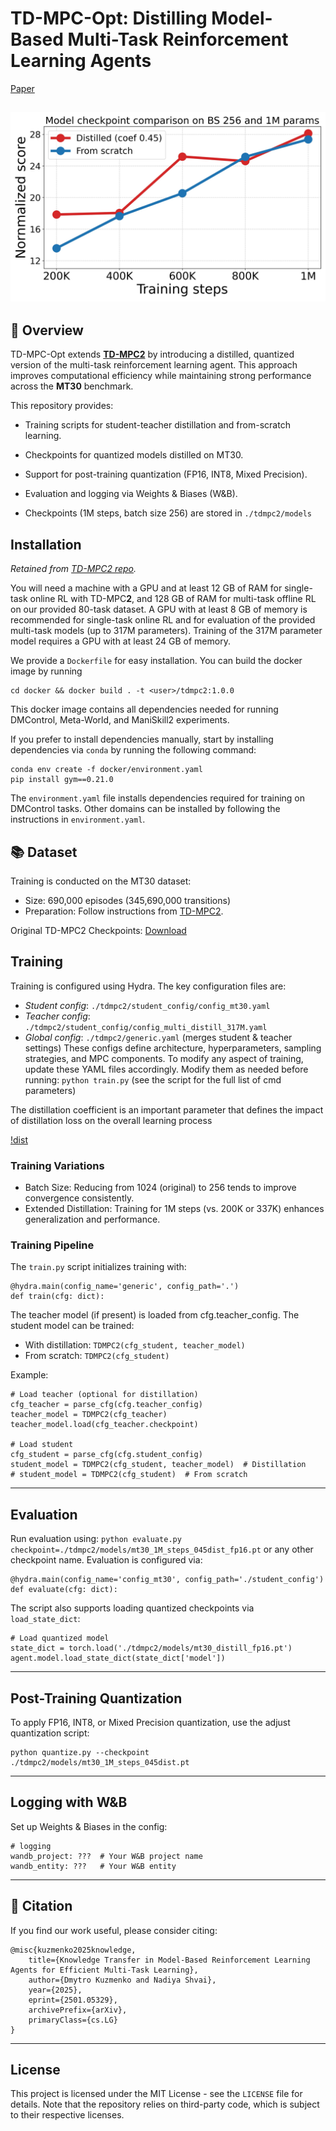 # TD-MPC-Opt: Distilling Model-Based Multi-Task Reinforcement Learning Agents
[Paper](https://arxiv.org/abs/2501.05329)

![method](./assets/fig2.jpg)
----------------------------------------------------------------------------------
## 🚀 Overview
TD-MPC-Opt extends **[TD-MPC2](https://github.com/nicklashansen/tdmpc2)** by introducing a distilled, quantized version of the multi-task reinforcement learning agent. This approach improves computational efficiency while maintaining strong performance across the **MT30** benchmark.

This repository provides:
- Training scripts for student-teacher distillation and from-scratch learning.
- Checkpoints for quantized models distilled on MT30.
- Support for post-training quantization (FP16, INT8, Mixed Precision).
- Evaluation and logging via Weights & Biases (W&B).

- Checkpoints (1M steps, batch size 256) are stored in `./tdmpc2/models`

## Installation
*Retained from [TD-MPC2 repo](https://github.com/nicklashansen/tdmpc2).*

You will need a machine with a GPU and at least 12 GB of RAM for single-task online RL with TD-MPC**2**, and 128 GB of RAM for multi-task offline RL on our provided 80-task dataset. A GPU with at least 8 GB of memory is recommended for single-task online RL and for evaluation of the provided multi-task models (up to 317M parameters). Training of the 317M parameter model requires a GPU with at least 24 GB of memory.

We provide a `Dockerfile` for easy installation. You can build the docker image by running

```
cd docker && docker build . -t <user>/tdmpc2:1.0.0
```

This docker image contains all dependencies needed for running DMControl, Meta-World, and ManiSkill2 experiments.

If you prefer to install dependencies manually, start by installing dependencies via `conda` by running the following command:

```
conda env create -f docker/environment.yaml
pip install gym==0.21.0
```

The `environment.yaml` file installs dependencies required for training on DMControl tasks. Other domains can be installed by following the instructions in `environment.yaml`.

## 📚 Dataset
Training is conducted on the MT30 dataset:

- Size: 690,000 episodes (345,690,000 transitions)
- Preparation: Follow instructions from [TD-MPC2](https://www.tdmpc2.com/dataset).

Original TD-MPC2 Checkpoints: [Download](https://www.tdmpc2.com/models)

## Training  
Training is configured using Hydra. The key configuration files are:
- *Student config*: `./tdmpc2/student_config/config_mt30.yaml`
- *Teacher config*: `./tdmpc2/student_config/config_multi_distill_317M.yaml`
- *Global config*: `./tdmpc2/generic.yaml` (merges student & teacher settings)
These configs define architecture, hyperparameters, sampling strategies, and MPC components. To modify any aspect of training, update these YAML files accordingly.
Modify them as needed before running:
```python train.py``` (see the script for the full list of cmd parameters)

The distillation coefficient is an important parameter that defines the impact of distillation loss on the overall learning process

[!dist](./assets/table1.png)

### Training Variations
- Batch Size: Reducing from 1024 (original) to 256 tends to improve convergence consistently.
- Extended Distillation: Training for 1M steps (vs. 200K or 337K) enhances generalization and performance.

### Training Pipeline
The `train.py` script initializes training with:
```
@hydra.main(config_name='generic', config_path='.')
def train(cfg: dict):
```
The teacher model (if present) is loaded from cfg.teacher_config.
The student model can be trained:
- With distillation: `TDMPC2(cfg_student, teacher_model)`
- From scratch: `TDMPC2(cfg_student)`

Example:
```
# Load teacher (optional for distillation)
cfg_teacher = parse_cfg(cfg.teacher_config)
teacher_model = TDMPC2(cfg_teacher)
teacher_model.load(cfg_teacher.checkpoint)

# Load student
cfg_student = parse_cfg(cfg.student_config)
student_model = TDMPC2(cfg_student, teacher_model)  # Distillation
# student_model = TDMPC2(cfg_student)  # From scratch

```
----------------------------------------------------------------------------------
## Evaluation
Run evaluation using:
``` python evaluate.py checkpoint=./tdmpc2/models/mt30_1M_steps_045dist_fp16.pt ```
or any other checkpoint name.
Evaluation is configured via:
```
@hydra.main(config_name='config_mt30', config_path='./student_config')
def evaluate(cfg: dict):
```
The script also supports loading quantized checkpoints via `load_state_dict`:
```
# Load quantized model
state_dict = torch.load('./tdmpc2/models/mt30_distill_fp16.pt')
agent.model.load_state_dict(state_dict['model'])
```
----------------------------------------------------------------------------------
## Post-Training Quantization
To apply FP16, INT8, or Mixed Precision quantization, use the adjust quantization script:
```
python quantize.py --checkpoint ./tdmpc2/models/mt30_1M_steps_045dist.pt 
```
----------------------------------------------------------------------------------
## Logging with W&B
Set up Weights & Biases in the config:
```
# logging
wandb_project: ???  # Your W&B project name
wandb_entity: ???   # Your W&B entity
```
----------------------------------------------------------------------------------
## 📜 Citation
If you find our work useful, please consider citing:
```
@misc{kuzmenko2025knowledge,
    title={Knowledge Transfer in Model-Based Reinforcement Learning Agents for Efficient Multi-Task Learning},
    author={Dmytro Kuzmenko and Nadiya Shvai},
    year={2025},
    eprint={2501.05329},
    archivePrefix={arXiv},
    primaryClass={cs.LG}
}
```
----------------------------------------------------------------------------------
## License

This project is licensed under the MIT License - see the `LICENSE` file for details. Note that the repository relies on third-party code, which is subject to their respective licenses.
